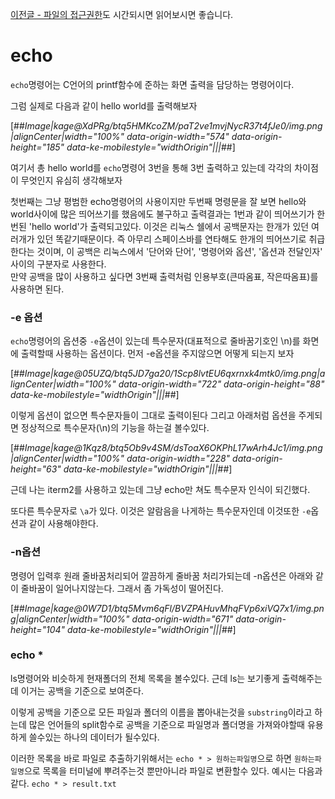 [이전글 - 파일의 접근권한](https://godtaehee.tistory.com/9)도 시간되시면 읽어보시면 좋습니다.

# echo

`echo`명령어는 C언어의 printf함수에 준하는 화면 출력을 담당하는 명령어이다.

그럼 실제로 다음과 같이 hello world를 출력해보자

[##_Image|kage@XdPRg/btq5HMKcoZM/paT2ve1mvjNycR37t4fJe0/img.png|alignCenter|width="100%" data-origin-width="574" data-origin-height="185" data-ke-mobilestyle="widthOrigin"|||_##]

여기서 총 hello world를 `echo`명령어 3번을 통해 3번 출력하고 있는데 각각의 차이점이 무엇인지 유심히 생각해보자

첫번째는 그냥 평범한 echo명령어의 사용이지만 두번째 명령문을 잘 보면 hello와 world사이에 많은 띄어쓰기를 했음에도 불구하고 출력결과는 1번과 같이 띄어쓰기가 한번된 'hello world'가 출력되고있다. 이것은 리눅스 쉘에서 공백문자는 한개가 있던 여러개가 있던 똑같기때문이다. 즉 아무리 스페이스바를 연타해도 한개의 띄어쓰기로 취급한다는 것이며, 이 공백은 리눅스에서 '단어와 단어', '명령어와 옵션', '옵션과 전달인자' 사이의 구분자로 사용한다.  
만약 공백을 많이 사용하고 싶다면 3번째 출력처럼 인용부호(큰따옴표, 작은따옴표)를 사용하면 된다.

### \-e 옵션

`echo`명령어의 옵션중 `-e`옵션이 있는데 특수문자(대표적으로 줄바꿈기호인 \\n)를 화면에 출력할때 사용하는 옵션이다. 먼저 -e옵션을 주지않으면 어떻게 되는지 보자

[##_Image|kage@05UZQ/btq5JD7ga20/1Scp8lvtEU6qxrnxk4mtk0/img.png|alignCenter|width="100%" data-origin-width="722" data-origin-height="88" data-ke-mobilestyle="widthOrigin"|||_##]

이렇게 옵션이 없으면 특수문자들이 그대로 출력이된다 그리고 아래처럼 옵션을 주게되면 정상적으로 특수문자(\\n)의 기능을 하는걸 볼수있다.

[##_Image|kage@1Kqz8/btq5Ob9v4SM/dsToaX6OKPhL17wArh4Jc1/img.png|alignCenter|width="100%" data-origin-width="228" data-origin-height="63" data-ke-mobilestyle="widthOrigin"|||_##]

근데 나는 iterm2를 사용하고 있는데 그냥 echo만 쳐도 특수문자 인식이 되긴했다.

또다른 특수문자로 `\a`가 있다. 이것은 알람음을 나게하는 특수문자인데 이것또한 `-e`옵션과 같이 사용해야한다.

### \-n옵션

명령어 입력후 원래 줄바꿈처리되어 깔끔하게 줄바꿈 처리가되는데 -n옵션은 아래와 같이 줄바꿈이 일어나지않는다. 그래서 좀 가독성이 떨어진다.

[##_Image|kage@0W7D1/btq5Mvm6qFl/BVZPAHuvMhqFVp6xiVQ7x1/img.png|alignCenter|width="100%" data-origin-width="671" data-origin-height="104" data-ke-mobilestyle="widthOrigin"|||_##]

### echo \*

ls명령어와 비슷하게 현재폴더의 전체 목록을 볼수있다. 근데 ls는 보기좋게 출력해주는데 이거는 공백을 기준으로 보여준다.

이렇게 공백을 기준으로 모든 파일과 폴더의 이름을 뽑아내는것을 `substring`이라고 하는데 많은 언어들의 split함수로 공백을 기준으로 파일명과 폴더명을 가져와야할때 유용하게 쓸수있는 하나의 데이터가 될수있다.

이러한 목록을 바로 파일로 추출하기위해서는 `echo * > 원하는파일명`으로 하면 `원하는파일명`으로 목록을 터미널에 뿌려주는것 뿐만아니라 파일로 변환할수 있다. 예시는 다음과 같다. `echo * > result.txt`